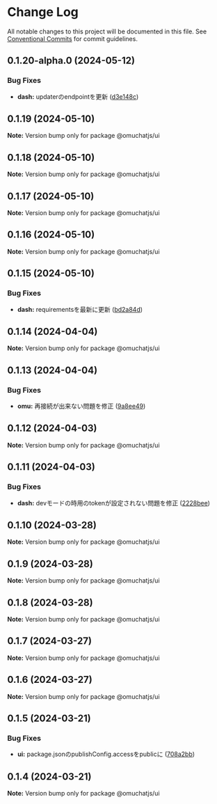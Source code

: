 # Change Log

All notable changes to this project will be documented in this file.
See [Conventional Commits](https://conventionalcommits.org) for commit guidelines.

## 0.1.20-alpha.0 (2024-05-12)


### Bug Fixes

* **dash:** updaterのendpointを更新 ([d3e148c](https://github.com/OMUCHAT/omuchat/commit/d3e148cf0a9f65c7388f8834d6502c50f53bac57))





## 0.1.19 (2024-05-10)

**Note:** Version bump only for package @omuchatjs/ui





## 0.1.18 (2024-05-10)

**Note:** Version bump only for package @omuchatjs/ui





## 0.1.17 (2024-05-10)

**Note:** Version bump only for package @omuchatjs/ui





## 0.1.16 (2024-05-10)

**Note:** Version bump only for package @omuchatjs/ui





## 0.1.15 (2024-05-10)


### Bug Fixes

* **dash:** requirementsを最新に更新 ([bd2a84d](https://github.com/OMUCHAT/omuchat/commit/bd2a84d62320606f8304e94f2e6e045e9b4a2014))





## 0.1.14 (2024-04-04)

**Note:** Version bump only for package @omuchatjs/ui





## 0.1.13 (2024-04-04)


### Bug Fixes

* **omu:** 再接続が出来ない問題を修正 ([9a8ee49](https://github.com/OMUCHAT/omuchat/commit/9a8ee49ef2a2444e3021fa17ff753eca77d417fb))





## 0.1.12 (2024-04-03)

**Note:** Version bump only for package @omuchatjs/ui





## 0.1.11 (2024-04-03)


### Bug Fixes

* **dash:** devモードの時用のtokenが設定されない問題を修正 ([2228bee](https://github.com/OMUCHAT/omuchat/commit/2228beee005982722d39f75d348827b855f19673))





## 0.1.10 (2024-03-28)

**Note:** Version bump only for package @omuchatjs/ui





## 0.1.9 (2024-03-28)

**Note:** Version bump only for package @omuchatjs/ui





## 0.1.8 (2024-03-28)

**Note:** Version bump only for package @omuchatjs/ui





## 0.1.7 (2024-03-27)

**Note:** Version bump only for package @omuchatjs/ui





## 0.1.6 (2024-03-27)

**Note:** Version bump only for package @omuchatjs/ui





## 0.1.5 (2024-03-21)


### Bug Fixes

* **ui:** package.jsonのpublishConfig.accessをpublicに ([708a2bb](https://github.com/OMUCHAT/omuchat/commit/708a2bbc325a73dc2e72a847f88856d729a14e7a))





## 0.1.4 (2024-03-21)

**Note:** Version bump only for package @omuchatjs/ui
